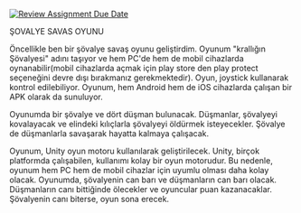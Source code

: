 [![Review Assignment Due Date](https://classroom.github.com/assets/deadline-readme-button-24ddc0f5d75046c5622901739e7c5dd533143b0c8e959d652212380cedb1ea36.svg)](https://classroom.github.com/a/gTiETg9a)

ŞOVALYE SAVAS OYUNU

Öncellikle ben bir şövalye savaş oyunu geliştirdim. Oyunum "krallığın Şövalyesi" adını taşıyor ve hem PC'de hem de mobil cihazlarda oynanabilir(mobil cihazlarda açmak  için play store den play protect seçeneğini devre dışı bırakmanız gerekmektedir). Oyun, joystick kullanarak kontrol edilebiliyor. Oyunum, hem Android hem de iOS cihazlarda çalışan bir APK olarak da sunuluyor.

Oyunumda bir şövalye ve dört düşman bulunacak. Düşmanlar, şövalyeyi kovalayacak ve elindeki kılıçlarla şövalyeyi öldürmek isteyecekler. Şövalye de düşmanlarla savaşarak hayatta kalmaya çalışacak.

Oyunum, Unity oyun motoru kullanılarak geliştirilecek. Unity, birçok platformda çalışabilen, kullanımı kolay bir oyun motorudur. Bu nedenle, oyunum hem PC hem de mobil cihazlar için uyumlu olması daha kolay olacak.
Oyunumda, şövalyenin can barı ve düşmanların can barı olacak. Düşmanların canı bittiğinde ölecekler ve oyuncular puan kazanacaklar. Şövalyenin canı biterse, oyun sona erecek.

